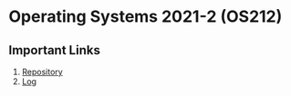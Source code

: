 # Operating Systems 2021-2 (OS212)

## Important Links
1. [Repository](https://github.com/johaneschristian/os212/)
2. [Log](https://johaneschristian.github.io/os212/TXT/mylog.txt)
